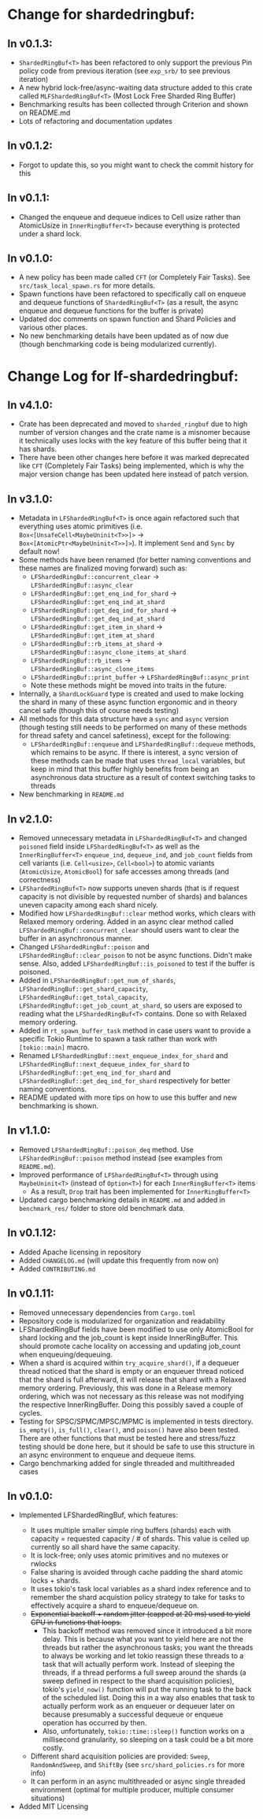 # Change for shardedringbuf:

## In v0.1.3:
* `ShardedRingBuf<T>` has been refactored to only support the previous Pin policy code from previous iteration (see `exp_srb/` to see previous iteration)
* A new hybrid lock-free/async-waiting data structure added to this crate called `MLFShardedRingBuf<T>` (Most Lock Free Sharded Ring Buffer)
* Benchmarking results has been collected through Criterion and shown on README.md
* Lots of refactoring and documentation updates

## In v0.1.2:
* Forgot to update this, so you might want to check the commit history for this

## In v0.1.1:
* Changed the enqueue and dequeue indices to Cell usize rather than AtomicUsize in `InnerRingBuffer<T>` because everything is protected under a shard lock.

## In v0.1.0:
* A new policy has been made called `CFT` (or Completely Fair Tasks). See `src/task_local_spawn.rs` for more details.
* Spawn functions have been refactored to specifically call on enqueue and dequeue functions
of `ShardedRingBuf<T>` (as a result, the async enqueue and dequeue functions for the buffer is private)
* Updated doc comments on spawn function and Shard Policies and various other places.
* No new benchmarking details have been updated as of now due (though benchmarking code
is being modularized currently).

# Change Log for lf-shardedringbuf:

## In v4.1.0:
* Crate has been deprecated and moved to `sharded_ringbuf` due to high number of version changes and the crate name is a misnomer because it technically uses locks with the key feature of this buffer being that it has shards.
* There have been other changes here before it was marked deprecated like `CFT` (Completely Fair Tasks) being implemented, which is why the major version change has been updated here instead of patch version.

## In v3.1.0:
* Metadata in `LFShardedRingBuf<T>` is once again refactored such that everything uses atomic primitives (i.e. `Box<[UnsafeCell<MaybeUninit<T>>]>` -> `Box<[AtomicPtr<MaybeUninit<T>>]>`). It implement `Send` and `Sync` by default now!
* Some methods have been renamed (for better naming conventions and these names are finalized moving forward) such as:
    * `LFShardedRingBuf::concurrent_clear` -> `LFShardedRingBuf::async_clear`
    * `LFShardedRingBuf::get_enq_ind_for_shard` -> `LFShardedRingBuf::get_enq_ind_at_shard`
    * `LFShardedRingBuf::get_deq_ind_for_shard` -> `LFShardedRingBuf::get_deq_ind_at_shard`
    * `LFShardedRingBuf::get_item_in_shard` -> `LFShardedRingBuf::get_item_at_shard`
    * `LFShardedRingBuf::rb_items_at_shard` -> `LFShardedRingBuf::async_clone_items_at_shard`
    * `LFShardedRingBuf::rb_items` -> `LFShardedRingBuf::async_clone_items`
    * `LFShardedRingBuf::print_buffer` -> `LFShardedRingBuf::async_print`
    * Note these methods might be moved into traits in the future.
* Internally, a `ShardLockGuard` type is created and used to make locking the shard in many of these
async function ergonomic and in theory cancel safe (though this of course needs testing)
* All methods for this data structure have a `sync` and `async` version (though testing still needs to be performed on many of these methods for thread safety and cancel safetiness), except for the following:
    * `LFShardedRingBuf::enqueue` and `LFShardedRingBuf::dequeue` methods, which remains to be async. If there is interest, a sync version of these methods can be made that uses `thread_local` variables, but keep in mind that this buffer highly benefits from being an asynchronous data structure as a result of context switching tasks to threads
* New benchmarking in `README.md`

## In v2.1.0:
* Removed unnecessary metadata in `LFShardedRingBuf<T>` and changed `poisoned` field inside `LFShardedRingBuf<T>` as well as the `InnerRingBuffer<T>` `enqueue_ind`, `dequeue_ind`, and `job_count` fields from cell variants (i.e. `Cell<usize>`, `Cell<bool>`) to atomic variants (`AtomicUsize`, `AtomicBool`) for safe accesses among threads (and correctness)
* `LFShardedRingBuf<T>` now supports uneven shards (that is if request capacity is not divisible by requested number of shards) and balances uneven capacity among each shard nicely.
* Modified how `LFShardedRingBuf::clear` method works, which clears with Relaxed memory ordering. Added in an async clear method called `LFShardedRingBuf::concurrent_clear` should users want to clear the buffer in an asynchronous manner.
* Changed `LFShardedRingBuf::poison` and `LFShardedRingBuf::clear_poison` to not be async functions. Didn't make sense. Also, added `LFShardedRingBuf::is_poisoned` to test if the buffer
is poisoned.
* Added in `LFShardedRingBuf::get_num_of_shards`, `LFShardedRingBuf::get_shard_capacity`, `LFShardedRingBuf::get_total_capacity`, `LFShardedRingBuf::get_job_count_at_shard`, so users are exposed to reading what the `LFShardedRingBuf<T>` contains. Done so with Relaxed memory ordering.
* Added in `rt_spawn_buffer_task` method in case users want to provide a specific Tokio Runtime to spawn a task rather than work with `[tokio::main]` macro.
* Renamed `LFShardedRingBuf::next_enqueue_index_for_shard` and `LFShardedRingBuf::next_dequeue_index_for_shard` to `LFShardedRingBuf::get_enq_ind_for_shard` and `LFShardedRingBuf::get_deq_ind_for_shard` respectively for better naming conventions.
* README updated with more tips on how to use this buffer and new benchmarking is shown.

## In v1.1.0:
* Removed `LFShardedRingBuf::poison_deq` method. Use `LFShardedRingBuf::poison` method instead (see examples from `README.md`).
* Improved performance of `LFShardedRingBuf<T>` through using `MaybeUninit<T>` (instead of `Option<T>`) for each `InnerRingBuffer<T>` items
    * As a result, `Drop` trait has been implemented for `InnerRingBuffer<T>`
* Updated cargo benchmarking details in `README.md` and added in `benchmark_res/` folder to store old benchmark data.

## In v0.1.12:
* Added Apache licensing in repository
* Added `CHANGELOG.md` (will update this frequently from now on)
* Added `CONTRIBUTING.md`

## In v0.1.11:
* Removed unnecessary dependencies from `Cargo.toml`
* Repository code is modularized for organization and readability 
* LFShardedRingBuf fields have been modified to use only AtomicBool for shard locking and the job_count is kept inside InnerRingBuffer. This should promote cache locality on accessing and updating job_count when enqueuing/dequeuing.
* When a shard is acquired within `try_acquire_shard()`, if a dequeuer thread noticed that the shard is empty or an enqueuer thread noticed that the shard is full afterward, it will release that shard with a Relaxed memory ordering. Previously, this was done in a Release memory ordering, which was not necessary as this release was not modifying the respective InnerRingBuffer. Doing this possibly saved a couple of cycles.
* Testing for SPSC/SPMC/MPSC/MPMC is implemented in tests directory. `is_empty()`, `is_full()`, `clear()`, and `poison()` have also been tested. There are other functions that must be tested here and stress/fuzz testing should be done here, but it should be safe to use this structure in an async environment to enqueue and dequeue items.
* Cargo benchmarking added for single threaded and multithreaded cases

## In v0.1.0:
* Implemented LFShardedRingBuf<T>, which features:
    * It uses multiple smaller simple ring buffers (shards) each with capacity = requested capacity / # of shards. This value is ceiled up currently so all shard have the same capacity.
    * It is lock-free; only uses atomic primitives and no mutexes or rwlocks
    * False sharing is avoided through cache padding the shard atomic locks + shards.
    * It uses tokio's task local variables as a shard index reference and to remember the shard acquistion policy strategy to take for tasks to effectively acquire a shard to enqueue/dequeue on.
    * ~~Exponential backoff + random jitter (capped at 20 ms) used to yield CPU in functions that loops.~~
        * This backoff method was removed since it introduced a bit more delay. This is because what you want to yield here are not the threads but rather the asynchronous tasks; you want the threads to always be working and let tokio reassign these threads to a task that will actually perform work. Instead of sleeping the threads, if a thread performs a full sweep around the shards (a sweep defined in respect to the shard acquisition policies), tokio's `yield_now()` function will put the running task to the back of the scheduled list. Doing this in a way also enables that task to actually perform work as an enqueuer or dequeuer later on because presumably a successful dequeue or enqueue operation has occurred by then.
        * Also, unfortunately, `tokio::time::sleep()` function works on a millisecond granularity, so sleeping on a task could be a bit more costly.
    * Different shard acquisition policies are provided: `Sweep`, `RandomAndSweep`, and `ShiftBy` (see `src/shard_policies.rs` for more info) 
    * It can perform in an async multithreaded or async single threaded environment (optimal for multiple producer, multiple consumer situations)
* Added MIT Licensing
